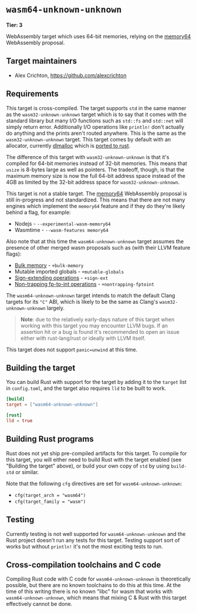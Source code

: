 # `wasm64-unknown-unknown`

**Tier: 3**

WebAssembly target which uses 64-bit memories, relying on the [memory64]
WebAssembly proposal.

[memory64]: https://github.com/webassembly/memory64

## Target maintainers

- Alex Crichton, https://github.com/alexcrichton

## Requirements

This target is cross-compiled. The target supports `std` in the same manner as
the `wasm32-unknown-unknown` target which is to say that it comes with the
standard library but many I/O functions such as `std::fs` and `std::net` will
simply return error. Additionally I/O operations like `println!` don't actually
do anything and the prints aren't routed anywhere. This is the same as the
`wasm32-unknown-unknown` target. This target comes by default with an allocator,
currently [dlmalloc] which is [ported to rust][dlmalloc-rs].

[dlmalloc]: http://gee.cs.oswego.edu/dl/html/malloc.html
[dlmalloc-rs]: https://github.com/alexcrichton/dlmalloc-rs

The difference of this target with `wasm32-unknown-unknown` is that it's
compiled for 64-bit memories instead of 32-bit memories. This means that `usize`
is 8-bytes large as well as pointers. The tradeoff, though, is that the maximum
memory size is now the full 64-bit address space instead of the 4GB as limited
by the 32-bit address space for `wasm32-unknown-unknown`.

This target is not a stable target. The [memory64] WebAssembly proposal is still
in-progress and not standardized. This means that there are not many engines
which implement the `memory64` feature and if they do they're likely behind a
flag, for example:

* Nodejs - `--experimental-wasm-memory64`
* Wasmtime - `--wasm-features memory64`

Also note that at this time the `wasm64-unknown-unknown` target assumes the
presence of other merged wasm proposals such as (with their LLVM feature flags):

* [Bulk memory] - `+bulk-memory`
* Mutable imported globals - `+mutable-globals`
* [Sign-extending operations] - `+sign-ext`
* [Non-trapping fp-to-int operations] - `+nontrapping-fptoint`

[Bulk memory]: https://github.com/WebAssembly/spec/blob/main/proposals/bulk-memory-operations/Overview.md
[Sign-extending operations]: https://github.com/WebAssembly/spec/blob/main/proposals/sign-extension-ops/Overview.md
[Non-trapping fp-to-int operations]: https://github.com/WebAssembly/spec/blob/main/proposals/nontrapping-float-to-int-conversion/Overview.md

The `wasm64-unknown-unknown` target intends to match the default Clang targets
for its `"C"` ABI, which is likely to be the same as Clang's
`wasm32-unknown-unknown` largely.

> **Note**: due to the relatively early-days nature of this target when working
> with this target you may encounter LLVM bugs. If an assertion hit or a bug is
> found it's recommended to open an issue either with rust-lang/rust or ideally
> with LLVM itself.

This target does not support `panic=unwind` at this time.

## Building the target

You can build Rust with support for the target by adding it to the `target`
list in `config.toml`, and the target also requires `lld` to be built to work.

```toml
[build]
target = ["wasm64-unknown-unknown"]

[rust]
lld = true
```

## Building Rust programs

Rust does not yet ship pre-compiled artifacts for this target. To compile for
this target, you will either need to build Rust with the target enabled (see
"Building the target" above), or build your own copy of `std` by using
`build-std` or similar.

Note that the following `cfg` directives are set for `wasm64-unknown-unknown`:

* `cfg(target_arch = "wasm64")`
* `cfg(target_family = "wasm")`

## Testing

Currently testing is not well supported for `wasm64-unknown-unknown` and the
Rust project doesn't run any tests for this target. Testing support sort of
works but without `println!` it's not the most exciting tests to run.

## Cross-compilation toolchains and C code

Compiling Rust code with C code for `wasm64-unknown-unknown` is theoretically
possible, but there are no known toolchains to do this at this time. At the time
of this writing there is no known "libc" for wasm that works with
`wasm64-unknown-unknown`, which means that mixing C & Rust with this target
effectively cannot be done.
